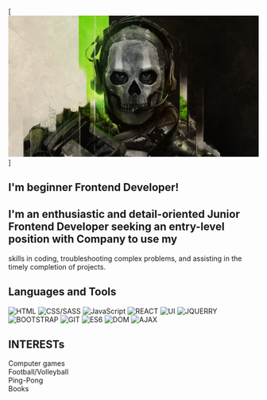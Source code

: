 [![Header](https://github.com/kuchinsk1y/kuchinsk1y/blob/main/assets/ghost.jpg)]

## I'm beginner Frontend Developer!

## I'm an enthusiastic and detail-oriented Junior Frontend Developer seeking an entry-level position with Company to use my
skills in coding, troubleshooting complex problems, and assisting in the timely completion of projects.
## Languages and Tools

![HTML](https://img.shields.io/badge/-HTML-red)
![CSS/SASS](https://img.shields.io/badge/-CSS/SASS-pink)
![JavaScript](https://img.shields.io/badge/-JavaScript-yellow)
![REACT](https://img.shields.io/badge/-REACT-blue)
![UI](https://img.shields.io/badge/-UI-black)
![JQUERRY](https://img.shields.io/badge/-JQUERRY-orange)
![BOOTSTRAP](https://img.shields.io/badge/-BOOTSTRAP-blueviolet)
![GIT](https://img.shields.io/badge/-GIT-black)
![ES6](https://img.shields.io/badge/-ES6-yellow)
![DOM](https://img.shields.io/badge/-DOM-red)
![AJAX](https://img.shields.io/badge/-JavaScript--AJAX-blue)

## INTERESTs

Computer games
<br>
Football/Volleyball
<br>
Ping-Pong
<br>
Books
<br>